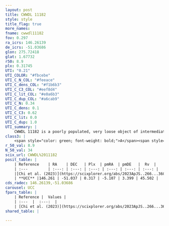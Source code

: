 ```yaml
---
layout: post
title: CWWDL 11182
style: style
title_flag: true
more_names: 
fname: cwwdl11182
fov: 0.297
ra_icrs: 146.26139
de_icrs: -51.03686
glon: 275.72418
glat: 1.67732
r50: 8.9
plx: 0.31745
UTI: "0.21"
UTI_COLOR: "#fbcebe"
UTI_C_N_COL: "#feeace"
UTI_C_dens_COL: "#f1b6b3"
UTI_C_C3_COL: "#eef8d4"
UTI_C_lit_COL: "#e0a6b3"
UTI_C_dup_COL: "#a6cab9"
UTI_C_N: 0.34
UTI_C_dens: 0.1
UTI_C_C3: 0.62
UTI_C_lit: 0.0
UTI_C_dup: 1.0
UTI_summary: |
    CWWDL 11182 is a poorly populated, very loose object of intermediate C3 quality. It was recently reported in the literature.
class3: |
    <span style="color: green; font-weight: bold;">A</span><span style="color: red; font-weight: bold;">C</span>
r_50_val: 8.9
N_50_val: 34
scix_url: CWWDL%2011182
posit_table: |
    | Reference    | RA    | DEC   | Plx  | pmRA  | pmDE   |  Rv  |
    | :---         | :---: | :---: | :---: | :---: | :---: | :---: |
    |[Chi et al. (2023)](https://scixplorer.org/abs/2023ApJS..266...36C) | 146.286 | -51.047 | 0.322 | -5.121 | 3.401 | -- |
    | **UCC** |146.261 | -51.037 | 0.317 | -5.107 | 3.399 | 45.502 | 
cds_radec: 146.26139,-51.03686
carousel: UCC
fpars_table: |
    | Reference |  Values |
    | :---  |  :---:  |
    | [Chi et al. (2023)](https://scixplorer.org/abs/2023ApJS..266...36C) | `logAge=7.4, Z=0.16` |
shared_table: |
    
---
```

